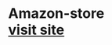 ﻿# Amazon-store<br><a href="https://swapnilahmedshishir.github.io/Amazon-store/" target="_blank" > visit site </a>

